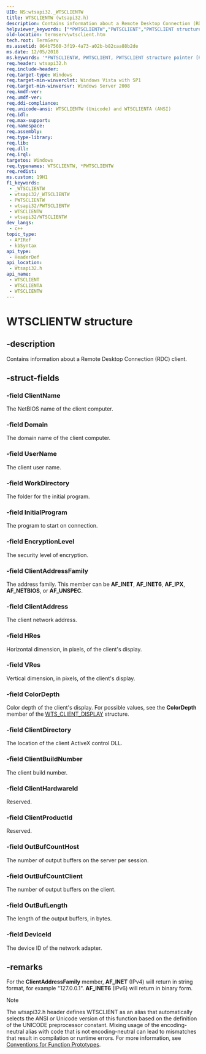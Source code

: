 ```yaml
---
UID: NS:wtsapi32._WTSCLIENTW
title: WTSCLIENTW (wtsapi32.h)
description: Contains information about a Remote Desktop Connection (RDC) client. (Unicode)
helpviewer_keywords: ["*PWTSCLIENTW","PWTSCLIENT","PWTSCLIENT structure pointer [Remote Desktop Services]","WTSCLIENT","WTSCLIENT structure [Remote Desktop Services]","WTSCLIENTA","WTSCLIENTW","termserv.wtsclient","wtsapi32/PWTSCLIENT","wtsapi32/WTSCLIENT","wtsapi32/WTSCLIENTA","wtsapi32/WTSCLIENTW"]
old-location: termserv\wtsclient.htm
tech.root: TermServ
ms.assetid: 864b7560-3f19-4a73-a02b-b82caa88b2de
ms.date: 12/05/2018
ms.keywords: '*PWTSCLIENTW, PWTSCLIENT, PWTSCLIENT structure pointer [Remote Desktop Services], WTSCLIENT, WTSCLIENT structure [Remote Desktop Services], WTSCLIENTA, WTSCLIENTW, termserv.wtsclient, wtsapi32/PWTSCLIENT, wtsapi32/WTSCLIENT, wtsapi32/WTSCLIENTA, wtsapi32/WTSCLIENTW'
req.header: wtsapi32.h
req.include-header: 
req.target-type: Windows
req.target-min-winverclnt: Windows Vista with SP1
req.target-min-winversvr: Windows Server 2008
req.kmdf-ver: 
req.umdf-ver: 
req.ddi-compliance: 
req.unicode-ansi: WTSCLIENTW (Unicode) and WTSCLIENTA (ANSI)
req.idl: 
req.max-support: 
req.namespace: 
req.assembly: 
req.type-library: 
req.lib: 
req.dll: 
req.irql: 
targetos: Windows
req.typenames: WTSCLIENTW, *PWTSCLIENTW
req.redist: 
ms.custom: 19H1
f1_keywords:
 - _WTSCLIENTW
 - wtsapi32/_WTSCLIENTW
 - PWTSCLIENTW
 - wtsapi32/PWTSCLIENTW
 - WTSCLIENTW
 - wtsapi32/WTSCLIENTW
dev_langs:
 - c++
topic_type:
 - APIRef
 - kbSyntax
api_type:
 - HeaderDef
api_location:
 - Wtsapi32.h
api_name:
 - WTSCLIENT
 - WTSCLIENTA
 - WTSCLIENTW
---
```


# WTSCLIENTW structure


## -description

Contains information about a Remote Desktop Connection (RDC) client.

## -struct-fields

### -field ClientName

The NetBIOS name of the client computer.

### -field Domain

The domain name of the client computer.

### -field UserName

The client user name.

### -field WorkDirectory

The folder for the initial program.

### -field InitialProgram

The program to start on connection.

### -field EncryptionLevel

The security level of encryption.

### -field ClientAddressFamily

The address family. This member can be <b>AF_INET</b>, <b>AF_INET6</b>, <b>AF_IPX</b>, <b>AF_NETBIOS</b>, or <b>AF_UNSPEC</b>.

### -field ClientAddress

The client network address.

### -field HRes

Horizontal dimension, in pixels, of the client's display.

### -field VRes

Vertical dimension, in pixels, of the client's display.

### -field ColorDepth

Color depth of the client's display. For possible values, see the <b>ColorDepth</b> 
      member of the <a href="/windows/desktop/api/wtsapi32/ns-wtsapi32-wts_client_display">WTS_CLIENT_DISPLAY</a> 
      structure.

### -field ClientDirectory

The location of the client ActiveX control DLL.

### -field ClientBuildNumber

The client build number.

### -field ClientHardwareId

Reserved.

### -field ClientProductId

Reserved.

### -field OutBufCountHost

The number of output buffers on the server per session.

### -field OutBufCountClient

The number of output buffers on the client.

### -field OutBufLength

The length of the output buffers, in bytes.

### -field DeviceId

The device ID of the network adapter.

## -remarks

For the <b>ClientAddressFamily</b> member, <b>AF_INET</b>  (IPv4) will return in string format, for example "127.0.0.1". 
<b>AF_INET6</b> (IPv6) will return in binary form.




> [!NOTE]
> The wtsapi32.h header defines WTSCLIENT as an alias that automatically selects the ANSI or Unicode version of this function based on the definition of the UNICODE preprocessor constant. Mixing usage of the encoding-neutral alias with code that is not encoding-neutral can lead to mismatches that result in compilation or runtime errors. For more information, see [Conventions for Function Prototypes](/windows/win32/intl/conventions-for-function-prototypes).
